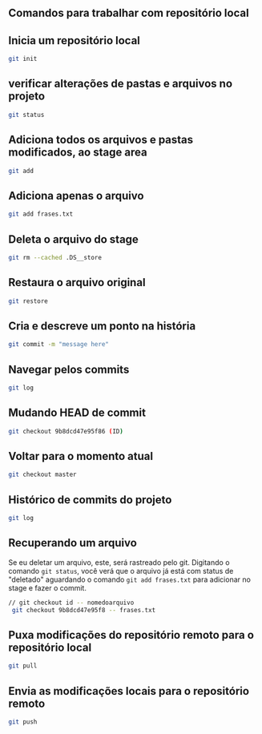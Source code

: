 ## Comandos para trabalhar com repositório local
## Inicia um repositório local

```bash
git init
```
## verificar alterações de pastas e arquivos no projeto
```bash
git status
```
## Adiciona todos os arquivos e pastas modificados, ao stage area
```bash
git add
```
## Adiciona apenas o arquivo
```bash
git add frases.txt
```
## Deleta o arquivo do stage
```bash
git rm --cached .DS__store
```
## Restaura o arquivo original
```bash
git restore
```
## Cria e descreve um ponto na história
```bash
git commit -m "message here"
```
## Navegar pelos commits
```bash
git log
```
## Mudando HEAD de commit
```bash
git checkout 9b8dcd47e95f86 (ID)
```
## Voltar para o momento atual
```bash
git checkout master
```
## Histórico de commits do projeto
```bash
git log
```
## Recuperando um arquivo
Se eu deletar um arquivo, este, será rastreado pelo git.
Digitando o comando `git status`, você verá que o arquivo já está com status de "deletado" aguardando o comando `git add frases.txt` para adicionar no stage e fazer o commit.
```bash
// git checkout id -- nomedoarquivo
 git checkout 9b8dcd47e95f8 -- frases.txt
```
## Puxa modificações do repositório remoto para o repositório local
```bash
git pull
```
## Envia as modificações locais para o repositório remoto
```bash
git push
```
